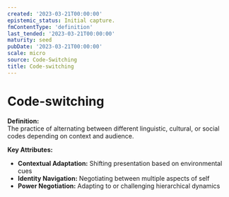 ```yaml
---
created: '2023-03-21T00:00:00'
epistemic_status: Initial capture.
fmContentType: 'definition'
last_tended: '2023-03-21T00:00:00'
maturity: seed
pubDate: '2023-03-21T00:00:00'
scale: micro
source: Code-Switching
title: Code-switching
---
```


# Code-switching

**Definition:**  
The practice of alternating between different linguistic, cultural, or social codes depending on context and audience.

**Key Attributes:**  
- **Contextual Adaptation:** Shifting presentation based on environmental cues  
- **Identity Navigation:** Negotiating between multiple aspects of self  
- **Power Negotiation:** Adapting to or challenging hierarchical dynamics

